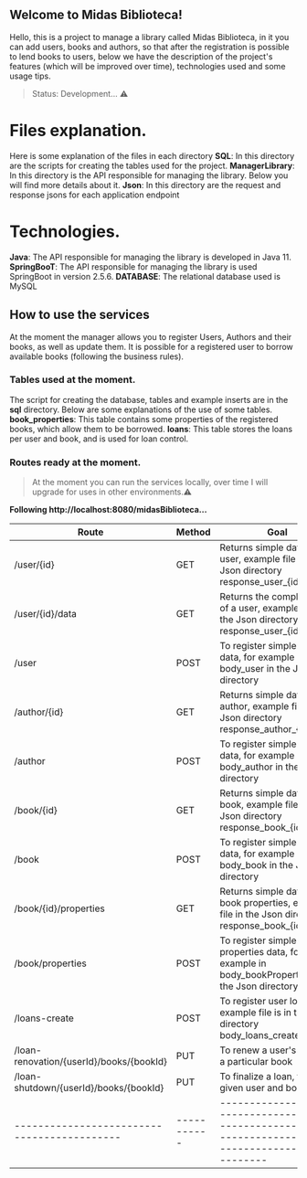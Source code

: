 ## Welcome to Midas Biblioteca!

Hello, this is a project to manage a library called Midas Biblioteca, in it you can add users, books and authors, so that after the registration is possible to lend books to users, below we have the description of the project's features (which will be improved over time), technologies used and some usage tips.

>Status: Development... ⚠️

# Files explanation.

Here is some explanation of the files in each directory
 **SQL**: In this directory are the scripts for creating the tables used for the project.
 **ManagerLibrary**: In this directory is the API responsible for managing the library. Below you will find more details about it.
 **Json**:  In this directory are the request and response jsons for each application endpoint

# Technologies.

**Java**: The API responsible for managing the library is developed in Java 11.
**SpringBooT**: The API responsible for managing the library is used SpringBoot in version 2.5.6.
**DATABASE**: The relational database used is MySQL

## How to use the services

At the moment the manager allows you to register Users, Authors and their books, as well as update them. It is possible for a registered user to borrow available books (following the business rules).

### Tables used at the moment.

The script for creating the database, tables and example inserts are in the **sql** directory. Below are some explanations of the use of some tables.
**book_properties**: This table contains some properties of the registered books, which allow them to be borrowed.
**loans**: This table stores the loans per user and book, and is used for loan control.
### Routes ready at the moment.
>At the moment you can run the services locally, over time I will upgrade for uses in other environments.⚠️

**Following http://localhost:8080/midasBiblioteca...**

|                   Route                   |   Method  |                                                   Goal                                                |
|-------------------------------------------|-----------|-------------------------------------------------------------------------------------------------------|
|/user/{id}                                 |GET        |Returns simple data of a user, example file in the Json directory response_user_{id}                   |
|/user/{id}/data                            |GET        |Returns the complete data of a user, example file in the Json directory response_user_{id}_data        |
|/user                                      |POST       |To register simple user data, for example in body_user in the Json directory                           |
|/author/{id}                               |GET        |Returns simple data of a author, example file in the Json directory response_author_{id}               |
|/author                                    |POST       |To register simple author data, for example in body_author in the Json directory                       |
|/book/{id}                                 |GET        |Returns simple data of a book, example file in the Json directory response_book_{id}                   |
|/book                                      |POST       |To register simple book data, for example in body_book in the Json directory                           |
|/book/{id}/properties                      |GET        |Returns simple data of a book properties, example file in the Json directory response_book_{id}_prope  |
|/book/properties                           |POST       |To register simple book properties data, for example in body_bookProperties in the Json directory      |
|/loans-create                              |POST       |To register user loans, an example file is in the Json directory body_loans_create                     |
|/loan-renovation/{userId}/books/{bookId}   |PUT        |To renew a user's loan for a particular book                                                           |
|/loan-shutdown/{userId}/books/{bookId}     |PUT        |To finalize a loan, for a given user and book                                                          |
|-------------------------------------------|-----------|-------------------------------------------------------------------------------------------------------|